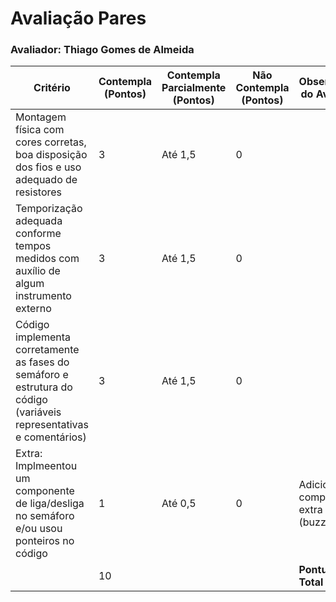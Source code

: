 # Avaliação Pares

### Avaliador: Thiago Gomes de Almeida

| Critério                                                                                                 | Contempla (Pontos) | Contempla Parcialmente (Pontos) | Não Contempla (Pontos) | Observações do Avaliador |
|---------------------------------------------------------------------------------------------------------|--------------------|----------------------------------|--------------------------|---------------------------|
| Montagem física com cores corretas, boa disposição dos fios e uso adequado de resistores                | 3              | Até 1,5                            | 0                        |                           |
| Temporização adequada conforme tempos medidos com auxílio de algum instrumento externo                  | 3              | Até 1,5                          | 0                        |                           |
| Código implementa corretamente as fases do semáforo e estrutura do código (variáveis representativas e comentários) |  3              | Até 1,5                          | 0                        |                           |
| Extra: Implmeentou um componente de liga/desliga no semáforo e/ou usou ponteiros no código |  1              |  Até 0,5                         | 0                        |    Adicionou um componente extra (buzzer)                       |
|  |                                 10                            |  | |**Pontuação Total**|

